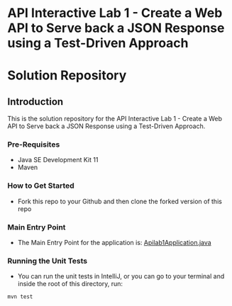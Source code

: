 
# API Interactive Lab 1 - Create a Web API to Serve back a JSON Response using a Test-Driven Approach
# Solution Repository


## Introduction
This is the solution repository for the API Interactive Lab 1 - Create a Web API to Serve back a JSON Response using a Test-Driven Approach.

### Pre-Requisites
- Java SE Development Kit 11
- Maven

### How to Get Started
- Fork this repo to your Github and then clone the forked version of this repo

### Main Entry Point
- The Main Entry Point for the application is: [Apilab1Application.java](src/main/java/com/techreturners/apilab1/Apilab1Application.java)

### Running the Unit Tests
- You can run the unit tests in IntelliJ, or you can go to your terminal and inside the root of this directory, run:

`mvn test`
